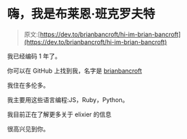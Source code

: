 # 嗨，我是布莱恩·班克罗夫特

> 原文:[https://dev.to/brianbancroft/hi-im-brian-bancroft](https://dev.to/brianbancroft/hi-im-brian-bancroft)

我已经编码 1 年了。

你可以在 GitHub 上找到我，名字是 [brianbancroft](https://github.com/brianbancroft)

我住在多伦多。

我主要用这些语言编程:JS，Ruby，Python。

我目前正在了解更多关于 elixier 的信息

很高兴见到你。
